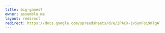 ```yaml
---
title: big-games7
owner: assemble_me
layout: redirect
redirect: https://docs.google.com/spreadsheets/d/e/2PACX-1vSynFoi9mlgATph0xH0_ta7H--6iyWwFc6JsaJxjosLqc-_ve8Bw48zTLNehWvDl9c4Pr3yXMvkzmaa/pubhtml
---
```

